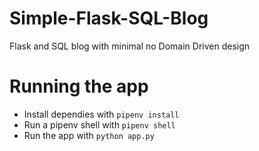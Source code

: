 # Simple-Flask-SQL-Blog
Flask and SQL blog with minimal no Domain Driven design

# Running the app

- Install dependies with `pipenv install`
- Run a pipenv shell with `pipenv shell`
- Run the app with `python app.py`